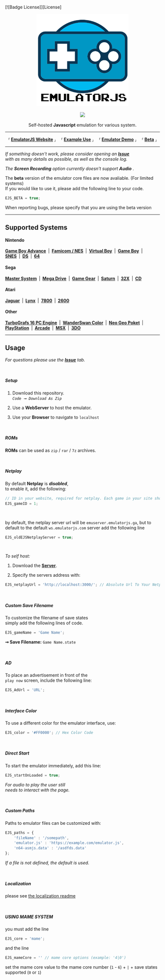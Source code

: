 [![Badge License]][License]

<p align = 'center'>
    <img src = 'docs/Emulatorjs%20Logo.png' width = '300px'>
    <br>
    <br>
    <a href = './LICENSE'>
        <img src = 'https://img.shields.io/badge/License-GPLv3-blue.svg'>
    </a>
    <br>
</p>

<p align = 'center'>
    Self-hosted <b>Javascript</b> emulation for various system.
</p>

---

<p align = 'center'>
    ⸢ <a href = 'https://emulatorjs.ga/'><b>EmulatorJS Website</b></a> ⸥ 
    ⸢ <a href = 'https://coldcast.org/games/1/Super-Mario-Bros'><b>Example Use</b></a> ⸥ 
    ⸢ <a href = 'https://emulatorjs.ga/demo/'><b>Emulator Demo</b></a> ⸥ 
    ⸢ <a href = 'https://emulatorjs.ga/beta/'><b>Beta</b></a> ⸥
</p>

---

*If something doesn't work, please consider opening an* ***[Issue]*** <br>
*with as many details as possible, as well as the console log.*

*The* ***Screen Recording*** *option currently doesn't support* ***Audio*** *.*

The **beta** version of the emulator core files are now avaliable. (For limited systems) <br>
If you would like to use it, please add the following line to your code.

```js
EJS_BETA = true;
```

When reporting bugs, please specify that you are using the beta version

---

## Supported Systems

#### Nintendo

**[Game Boy Advance][Nintendo Game Boy Advance]** | **[Famicom / NES][NES / Famicom]** | **[Virtual Boy][Virtual Boy]** | **[Game Boy][Nintendo Game Boy]** | **[SNES]** | **[DS][Nintendo DS]** | **[64][Nintendo 64]**

#### Sega
**[Master System][Sega Master System]** | **[Mega Drive][Sega Mega Drive]** | **[Game Gear][Sega Game Gear]** | **[Saturn][Sega Saturn]** | **[32X][Sega 32X]** | **[CD][Sega CD]**

#### Atari

**[Jaguar][Atari Jaguar]** | **[Lynx][Atari Lynx]** | **[7800][Atari 7800]** | **[2600][Atari 2600]**

#### Other

**[TurboGrafs 16 PC Engine][TurboGrafs-16 / PC Engine]** | **[WanderSwan Color][WanderSwan / Color]** | **[Neo Geo Poket][Neo Geo Poket]** | **[PlayStation]** | **[Arcade]** | **[MSX]** | **[3DO]**

---


## Usage

*For questions please use the* ***[Issue]*** *tab.*

<br>

##### Setup

1. Download this repository.<br>
    *`Code ➞ Download As Zip`*

2. Use a **WebServer** to host the emulator.

3. Use your **Browser** to navigate to `localhost`

<br>

##### ROMs

**ROMs** can be used as `zip` / `rar` / `7z` archives.

<br>

##### Netplay

By default **Netplay** is ***disabled***, <br>
to enable it, add the following:

```js
// ID in your website, required for netplay. Each game in your site should have a different ID
EJS_gameID = 1;
```

<br>

by default, the netplay server url will be `emuserver.emulatorjs.ga`, but to default to the default `ws.emulatorjs.com` server add the following line

```js
EJS_oldEJSNetplayServer = true;
```

<br>

*To self host:*

1. Download the **[Server]**.

2. Specify the servers address with:

```js
EJS_netplayUrl = 'http://localhost:3000/'; // Absolute Url To Your Netplay Server
```

<br>

##### Custom Save Filename

To customize the filename of save states <br>
simply add the following lines of code.

```js
EJS_gameName = 'Game Name';
```

**➞ Save Filename:** `Game Name.state`

<br>

##### AD

To place an advertisement in front of the <br>
`play now` screen, include the following line:

```js
EJS_AdUrl = 'URL';
```

<br>

##### Interface Color

To use a different color for the emulator interface, use:

```js
EJS_color = '#FF0000'; // Hex Color Code
```

<br>

##### Direct Start

To start the emulator immediately, add this line:

```js
EJS_startOnLoaded = true;
```

*For audio to play the user still* <br>
*needs to interact with the page.*

<br>

##### Custom Paths

Paths to emulator files can be customized with:

```js
EJS_paths = {
    'fileName' : '/somepath',
    'emulator.js' : 'https://example.com/emulator.js',
    'n64-asmjs.data' : '/asdfds.data'
};
```

*If a file is not defined, the default is used.*

<br>

##### Localization

please see [the localization readme]

<br>

##### USING MAME SYSTEM

you must add the line

```js
EJS_core = 'mame';
```

and the line

```js
EJS_mameCore = '' // mame core options (example: '4|0')
```
set the mame core value to the mame core number (`1` - `6`) + `|` + save states supported (`0` or `1`)


<!----------------------------------------------------------------------------->

[Issue]: https://github.com/ethanaobrien/emulatorjs/issues
[This repository]: https://github.com/linuxserver/emulatorjs

[Server]: https://github.com/ethanaobrien/emuserver/releases

[the localization readme]: data/localization/

[NES / Famicom]: docs/NES-Famicom.md
[SNES]: docs/SNES.md
[Nintendo 64]: docs/Nintendo%2064.md
[Nintendo Game Boy]: docs/Nintendo%20Game%20Boy.md
[Nintendo Game Boy Advance]: docs/Nintendo%20Game%20Boy%20Advance.md
[Nintendo DS]: docs/Nintendo%20DS.md
[PlayStation]: docs/PlayStation.md
[Virtual Boy]: docs/Virtual%20Boy.md
[Sega Mega Drive]: docs/Sega%20Mega%20Drive.md
[Sega Master System]: docs/Sega%20Master%20System.md
[Sega CD]: docs/Sega%20CD.md
[Atari Lynx]: docs/Atari%20Lynx.md
[MSX]: docs/MSX.md
[3DO]: docs/3DO.md
[Sega 32X]: docs/Sega%2032X.md
[Atari Jaguar]: docs/Atari%20Jaguar.md
[Neo Geo Poket]: docs/Neo%20Geo%20Poket.md
[Sega Game Gear]: docs/Sega%20Game%20Gear.md
[Sega Saturn]: docs/Sega%20Saturn.md
[Atari 7800]: docs/Atari%207800.md
[WanderSwan / Color]: docs/WanderSwan-Color.md
[TurboGrafs-16 / PC Engine]: docs/TurboGrafs%2016-PC%20Engine.md
[Arcade]: docs/Arcade.md
[Atari 2600]: docs/Atari%202600.md
